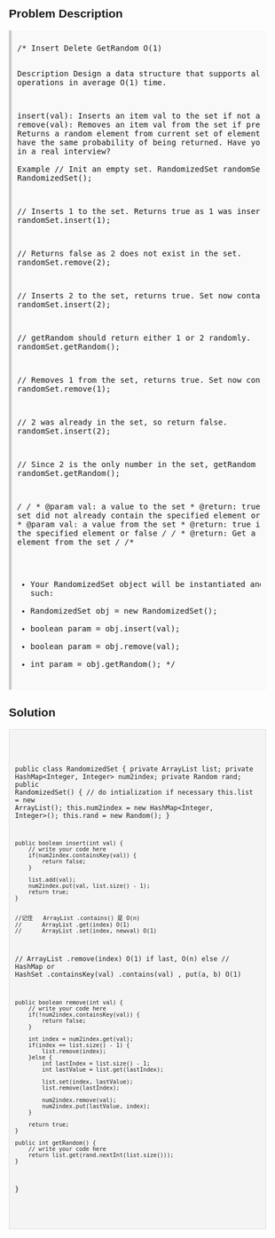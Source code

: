 <style>
  body { font-family: Arial, sans-serif; }
  .container { max-width: 600px; margin: auto; padding: 20px; }
  .comment-block { background-color: #f9f9f9; padding: 10px; border-left: 5px solid #ccc; }
  .code-block { background-color: #f4f4f4; padding: 10px; border: 1px solid #ddd; }
</style>

<div class='container'>
<h2>Problem Description</h2>
<div class='comment-block'>
<pre>
/* Insert Delete GetRandom O(1)

Description
Design a data structure that supports all following operations in average O(1) time.

insert(val): Inserts an item val to the set if not already present.
remove(val): Removes an item val from the set if present.
getRandom: Returns a random element from current set of elements. Each element must have the same probability of being returned.
Have you met this question in a real interview?  
Example
// Init an empty set.
RandomizedSet randomSet = new RandomizedSet();

// Inserts 1 to the set. Returns true as 1 was inserted successfully.
randomSet.insert(1);

// Returns false as 2 does not exist in the set.
randomSet.remove(2);

// Inserts 2 to the set, returns true. Set now contains [1,2].
randomSet.insert(2);

// getRandom should return either 1 or 2 randomly.
randomSet.getRandom();

// Removes 1 from the set, returns true. Set now contains [2].
randomSet.remove(1);

// 2 was already in the set, so return false.
randomSet.insert(2);

// Since 2 is the only number in the set, getRandom always return 2.
randomSet.getRandom();

*/
    /*
     * @param val: a value to the set
     * @return: true if the set did not already contain the specified element or false
     */
    /*
     * @param val: a value from the set
     * @return: true if the set contained the specified element or false
     */
    /*
     * @return: Get a random element from the set
     */
/**
 * Your RandomizedSet object will be instantiated and called as such:
 * RandomizedSet obj = new RandomizedSet();
 * boolean param = obj.insert(val);
 * boolean param = obj.remove(val);
 * int param = obj.getRandom();
 */</pre>
</div>

<h2>Solution</h2>
<div class='code-block'>
<pre><code class='language-java'>

public class RandomizedSet {
    private ArrayList<Integer> list;
    private HashMap<Integer, Integer> num2index;
    private Random rand;
    public RandomizedSet() {
        // do intialization if necessary
        this.list = new ArrayList<Integer>();
        this.num2index = new HashMap<Integer, Integer>();
        this.rand = new Random();
    }

    public boolean insert(int val) {
        // write your code here
        if(num2index.containsKey(val)) {
            return false;
        }
        
        list.add(val);
        num2index.put(val, list.size() - 1);
        return true;
    }


    //记住   ArrayList .contains() 是 O(n)
    //      ArrayList .get(index) O(1)
    //      ArrayList .set(index, newval) O(1)
   //       ArrayList .remove(index) O(1) if last, O(n) else
    //      HashMap or HashSet .containsKey(val) .contains(val) , put(a, b) O(1)

    public boolean remove(int val) {
        // write your code here
        if(!num2index.containsKey(val)) {
            return false;
        }
        
        int index = num2index.get(val);
        if(index == list.size() - 1) {
            list.remove(index);
        }else {
            int lastIndex = list.size() - 1;
            int lastValue = list.get(lastIndex);
            
            list.set(index, lastValue);
            list.remove(lastIndex);
            
            num2index.remove(val);
            num2index.put(lastValue, index);
        }
        
        return true;
    }

    public int getRandom() {
        // write your code here
        return list.get(rand.nextInt(list.size()));
    }
}

</code></pre>
</div>
</div>
